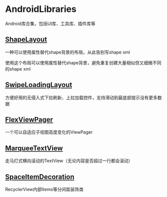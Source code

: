 # AndroidLibraries
Android库合集，包括UI库、工具库、插件库等

## [ShapeLayout](https://github.com/dreamgyf/ShapeLayout)

一种可以使用属性替代shape背景的布局，从此告别写shape xml

使用这个布局可以使用属性替代shape背景，避免重复创建大量相似但又细微不同的shape xml

## [SwipeLoadingLayout](https://github.com/dreamgyf/SwipeLoadingLayout)

方便好用的无侵入式下拉刷新、上拉加载控件，支持滑动到最底部提示没有更多数据

## [FlexViewPager](https://github.com/dreamgyf/FlexViewPager)

一个可以自适应子视图高度变化的ViewPager

## [MarqueeTextView](https://github.com/dreamgyf/MarqueeTextView)

走马灯式横向滚动的TextView（无论内容是否超过一行都会滚动）

## [SpaceItemDecoration](https://github.com/dreamgyf/SpaceItemDecoration)

RecyclerView内部Items等分间距装饰类
